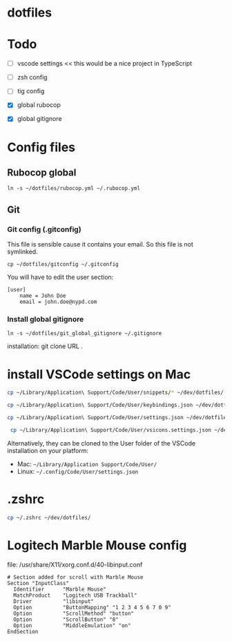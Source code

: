 dotfiles
========


# Todo

- [ ] vscode settings << this would be a nice project in TypeScript

- [ ] zsh config

- [ ] tig config

- [X] global rubocop
- [X] global gitignore


# Config files

## Rubocop global


```
ln -s ~/dotfiles/rubocop.yml ~/.rubocop.yml
```

## Git

### Git config (.gitconfig)

This file is sensible cause it contains your email. So this file is not symlinked.

```
cp ~/dotfiles/gitconfig ~/.gitconfig
```

You will have to edit the user section:
```
[user]
	name = John Doe
	email = john.doe@nypd.com
```

### Install global gitignore

```
ln -s ~/dotfiles/git_global_gitignore ~/.gitignore
```

installation: git clone URL .

# install VSCode settings on Mac

```bash
cp ~/Library/Application\ Support/Code/User/snippets/* ~/dev/dotfiles/.config/Code/User/snippets

cp ~/Library/Application\ Support/Code/User/keybindings.json ~/dev/dotfiles/.config/Code/User/keybindings.json

cp ~/Library/Application\ Support/Code/User/settings.json ~/dev/dotfiles/.config/Code/User/settings.json

 cp ~/Library/Application\ Support/Code/User/vsicons.settings.json ~/dev/dotfiles/.config/Code/User/vsicons.settings.json
```


Alternatively, they can be cloned to the User folder of the VSCode installation on your platform:

- Mac: `~/Library/Application Support/Code/User/`
- Linux: `~/.config/Code/User/settings.json`


# .zshrc

```bash
cp ~/.zshrc ~/dev/dotfiles/
```


# Logitech Marble Mouse config

file: /usr/share/X11/xorg.conf.d/40-libinput.conf

```
# Section added for scroll with Marble Mouse
Section "InputClass"
  Identifier      "Marble Mouse"
  MatchProduct    "Logitech USB Trackball"
  Driver          "libinput"
  Option          "ButtonMapping" "1 2 3 4 5 6 7 0 9"
  Option          "ScrollMethod" "button"
  Option          "ScrollButton" "8"
  Option          "MiddleEmulation" "on"
EndSection
```

